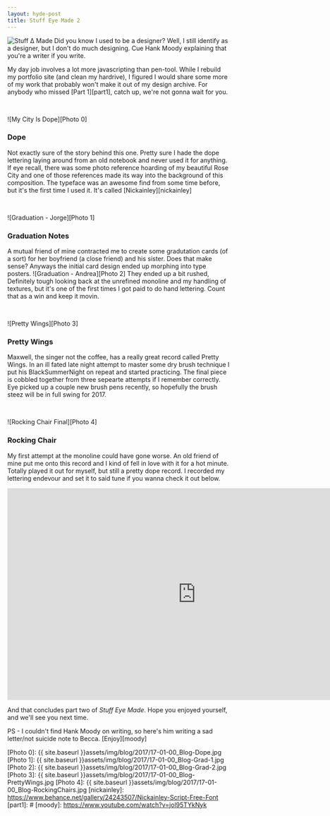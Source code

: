 ```yaml
---
layout: hyde-post
title: Stuff Eye Made 2
---
```

![Stuff ∆ Made][Header]
Did you know I used to be a designer? Well, I still identify as a designer, but I don't do much designing. Cue Hank Moody explaining that you're a writer if you write.

My day job involves a lot more javascripting than pen-tool. While I rebuild my portfolio site (and clean my hardrive), I figured I would share some more of my work that probably won't make it out of my design archive. For anybody who missed [Part 1][part1], catch up, we're not gonna wait for you.

<br>

![My City Is Dope][Photo 0]
### Dope
Not exactly sure of the story behind this one. Pretty sure I hade the dope lettering laying around from an old notebook and never used it for anything. If eye recall, there was some photo reference hoarding of my beautiful Rose City and one of those references made its way into the background of this composition. The typeface was an awesome find from some time before, but it's the first time I used it. It's called [Nickainley][nickainley]

<br>

![Graduation - Jorge][Photo 1]
### Graduation Notes
A mutual friend of mine contracted me to create some gradutation cards (of a sort) for her boyfriend (a close friend) and his sister. Does that make sense? Anyways the initial card design ended up morphing into type posters. 
![Graduation - Andrea][Photo 2]
They ended up a bit rushed, Definitely tough looking back at the unrefined monoline and my handling of textures, but it's one of the first times I got paid to do hand lettering. Count that as a win and keep it movin. 

<br>

![Pretty Wings][Photo 3]
### Pretty Wings
Maxwell, the singer not the coffee, has a really great record called Pretty Wings. In an ill fated late night attempt to master some dry brush technique I put his BlackSummerNight on repeat and started practicing. The final piece is cobbled together from three sepearte attempts if I remember correctly. Eye picked up a couple new brush pens recently, so hopefully the brush steez will be in full swing for 2017.

<br>

![Rocking Chair Final][Photo 4]
### Rocking Chair
My first attempt at the monoline could have gone worse. An old friend of mine put me onto this record and I kind of fell in love with it for a hot minute. Totally played it out for myself, but still a pretty dope record. I recorded my lettering endevour and set it to said tune if you wanna check it out below.
<iframe width="853" height="480" src="https://www.youtube.com/embed/hBFboc1aUj0?rel=0&amp;controls=0&amp;showinfo=0" frameborder="0" allowfullscreen></iframe>

<br>

And that concludes part two of *Stuff Eye Made*. Hope you enjoyed yourself, and we'll see you next time. 

PS - I couldn't find Hank Moody on writing, so here's him writing a sad letter/not suicide note to Becca. [Enjoy][moody]

[Header]:  http://placehold.it/700x150/202020/ffffff/&text=Stuff+Eye+Mayde
[Photo 0]: {{ site.baseurl }}assets/img/blog/2017/17-01-00_Blog-Dope.jpg
[Photo 1]: {{ site.baseurl }}assets/img/blog/2017/17-01-00_Blog-Grad-1.jpg
[Photo 2]: {{ site.baseurl }}assets/img/blog/2017/17-01-00_Blog-Grad-2.jpg
[Photo 3]: {{ site.baseurl }}assets/img/blog/2017/17-01-00_Blog-PrettyWings.jpg
[Photo 4]: {{ site.baseurl }}assets/img/blog/2017/17-01-00_Blog-RockingChairs.jpg
[nickainley]: https://www.behance.net/gallery/24243507/Nickainley-Script-Free-Font
[part1]: #
[moody]: https://www.youtube.com/watch?v=jol95TYkNyk